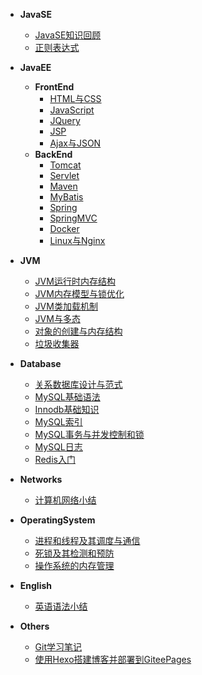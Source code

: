 <!-- docs/_sidebar.md -->

<!-- * [名称](路由 "可指定title") -->

* **JavaSE**
  * [JavaSE知识回顾](/JavaSE/JavaSE知识回顾)
  * [正则表达式](/JavaSE/正则表达式)
* **JavaEE**
  * **FrontEnd**
    * [HTML与CSS](/JavaEE/FrontEnd/HTML与CSS)
    * [JavaScript](/JavaEE/FrontEnd/JavaScript)
    * [JQuery](/JavaEE/FrontEnd/JQuery)
    * [JSP](/JavaEE/FrontEnd/JSP)
    * [Ajax与JSON](/JavaEE/FrontEnd/Ajax与JSON)
  * **BackEnd**
    * [Tomcat](/JavaEE/BackEnd/Tomcat)
    * [Servlet](/JavaEE/BackEnd/Servlet)
    * [Maven](/JavaEE/BackEnd/Maven)
    * [MyBatis](/JavaEE/BackEnd/MyBatis)
    * [Spring](/JavaEE/BackEnd/Spring)
    * [SpringMVC](/JavaEE/BackEnd/SpringMVC)
    * [Docker](/JavaEE/BackEnd/Docker)
    * [Linux与Nginx](/JavaEE/BackEnd/Linux与Nginx)
* **JVM**
  * [JVM运行时内存结构](/JVM/JVM运行时内存结构)
  * [JVM内存模型与锁优化](/JVM/JVM内存模型与锁优化)
  * [JVM类加载机制](/JVM/JVM类加载机制)
  * [JVM与多态](/JVM/JVM与多态)
  * [对象的创建与内存结构](/JVM/对象的创建与内存结构)
  * [垃圾收集器](/JVM/垃圾收集器)
* **Database**
  * [关系数据库设计与范式](/Database/关系数据库设计与范式)
  * [MySQL基础语法](/Database/MySQL基础语法)
  * [Innodb基础知识](/Database/Innodb基础知识)
  * [MySQL索引](/Database/MySQL索引)
  * [MySQL事务与并发控制和锁](/Database/MySQL事务与并发控制和锁)
  * [MySQL日志](/Database/MySQL日志)
  * [Redis入门](/Database/Redis入门)
* **Networks**
  * [计算机网络小结](/Networks/计算机网络小结)
* **OperatingSystem**
  * [进程和线程及其调度与通信](/OperatingSystem/进程和线程及其调度与通信)
  * [死锁及其检测和预防](/OperatingSystem/死锁及其检测和预防)
  * [操作系统的内存管理](/OperatingSystem/操作系统的内存管理)

* **English**
  * [英语语法小结](/English/英语语法小结)
* **Others**
  * [Git学习笔记](/Others/Git学习笔记)
  * [使用Hexo搭建博客并部署到GiteePages](/Others/使用Hexo搭建博客并部署到GiteePages)